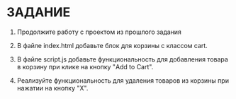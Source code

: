   # ЗАДАНИЕ

1. Продолжите работу с проектом из прошлого задания

2. В файле index.html добавьте блок для корзины с классом cart.

3. В файле script.js добавьте функциональность для добавления товара в
   корзину при клике на кнопку "Add to Cart".
   
4. Реализуйте функциональность для удаления товаров из корзины при нажатии
   на кнопку "X".

